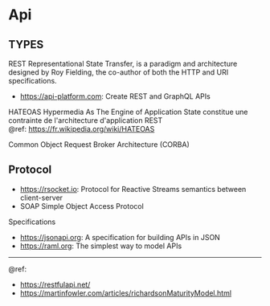 # Api

## TYPES
REST
Representational State Transfer, is a paradigm and architecture designed by Roy Fielding, the co-author of both the HTTP and URI specifications.

- https://api-platform.com: Create REST and GraphQL APIs

HATEOAS
Hypermedia As The Engine of Application State constitue une contrainte de l'architecture d'application REST   
@ref: https://fr.wikipedia.org/wiki/HATEOAS

Common Object Request Broker Architecture (CORBA)

## Protocol
* https://rsocket.io: Protocol for Reactive Streams semantics between client-server
* SOAP Simple Object Access Protocol

Specifications
- https://jsonapi.org: A specification for building APIs in JSON
- https://raml.org: The simplest way to model APIs

---
@ref:
- https://restfulapi.net/
- https://martinfowler.com/articles/richardsonMaturityModel.html
